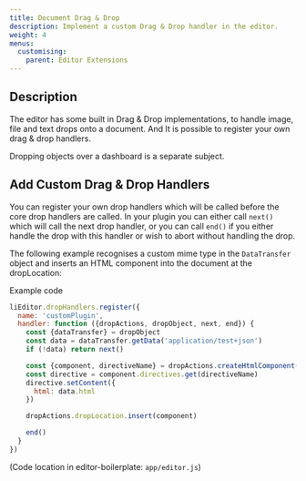 ```yaml
---
title: Document Drag & Drop
description: Implement a custom Drag & Drop handler in the editor.
weight: 4
menus:
  customising:
    parent: Editor Extensions
---
```


## Description

The editor has some built in Drag & Drop implementations, to handle image, file and text drops onto a document. And It is possible to register your own drag & drop handlers.

Dropping objects over a dashboard is a separate subject.


## Add Custom Drag & Drop Handlers

You can register your own drop handlers which will be called before the core drop handlers
are called. In your plugin you can either call `next()` which will call the next drop handler, or you can call `end()` if you either handle the drop with this handler or wish to
abort without handling the drop.


The following example recognises a custom mime type in the `DataTransfer` object and inserts an HTML component into the document at the dropLocation:

Example code
```js
liEditor.dropHandlers.register({
  name: 'customPlugin',
  handler: function ({dropActions, dropObject, next, end}) {
    const {dataTransfer} = dropObject
    const data = dataTransfer.getData('application/test+json')
    if (!data) return next()

    const {component, directiveName} = dropActions.createHtmlComponent()
    const directive = component.directives.get(directiveName)
    directive.setContent({
      html: data.html
    })

    dropActions.dropLocation.insert(component)

    end()
  }
})
```
(Code location in editor-boilerplate: `app/editor.js`)

